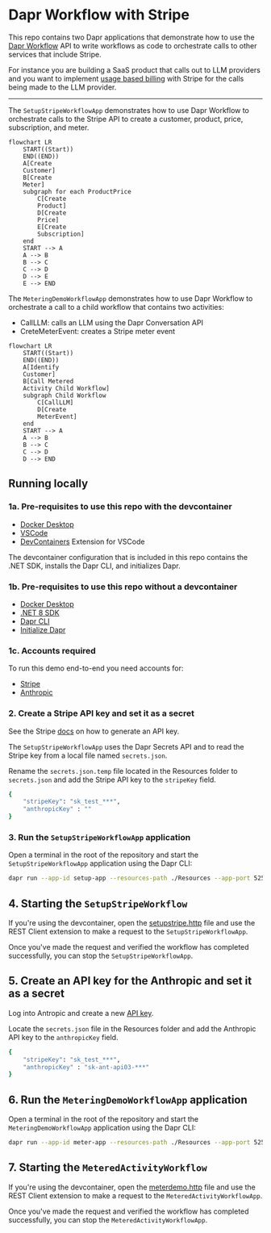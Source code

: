 # Dapr Workflow with Stripe

This repo contains two Dapr applications that demonstrate how to use the [Dapr Workflow](https://docs.dapr.io/developing-applications/building-blocks/workflow/workflow-overview/) API to write workflows as code to orchestrate calls to other services that include Stripe.

For instance you are building a SaaS product that calls out to LLM providers and you want to implement [usage based billing](https://stripe.com/en-nl/billing/usage-based-billing) with Stripe for the calls being made to the LLM provider.

---

The `SetupStripeWorkflowApp` demonstrates how to use Dapr Workflow to orchestrate calls to the Stripe API to create a customer, product, price, subscription, and meter.

```mermaid
flowchart LR
    START((Start))
    END((END))
    A[Create
    Customer]
    B[Create
    Meter]
    subgraph for each ProductPrice
        C[Create
        Product]
        D[Create
        Price]
        E[Create
        Subscription]
    end
    START --> A
    A --> B
    B --> C
    C --> D
    D --> E
    E --> END
```


The `MeteringDemoWorkflowApp` demonstrates how to use Dapr Workflow to orchestrate a call to a child workflow that contains two activities:

- CallLLM: calls an LLM using the Dapr Conversation API
- CreteMeterEvent: creates a Stripe meter event

```mermaid
flowchart LR
    START((Start))
    END((END))
    A[Identify
    Customer]
    B[Call Metered
    Activity Child Workflow]
    subgraph Child Workflow
        C[CallLLM]
        D[Create
        MeterEvent]
    end
    START --> A
    A --> B
    B --> C
    C --> D
    D --> END
```

## Running locally

### 1a. Pre-requisites to use this repo with the devcontainer

- [Docker Desktop](https://www.docker.com/products/docker-desktop)
- [VSCode](https://code.visualstudio.com/)
- [DevContainers](https://marketplace.visualstudio.com/items?itemName=ms-vscode-remote.remote-containers) Extension for VSCode

The devcontainer configuration that is included in this repo contains the .NET SDK, installs the Dapr CLI, and initializes Dapr.

### 1b. Pre-requisites to use this repo without a devcontainer

- [Docker Desktop](https://www.docker.com/products/docker-desktop)
- [.NET 8 SDK](https://dotnet.microsoft.com/download/dotnet/8.0)
- [Dapr CLI](https://docs.dapr.io/getting-started/install-dapr-cli/)
- [Initialize Dapr](https://docs.dapr.io/getting-started/install-dapr-selfhost/)

### 1c. Accounts required

To run this demo end-to-end you need accounts for:
- [Stripe](https://stripe.com/)
- [Anthropic](https://anthropic.com/)

### 2. Create a Stripe API key and set it as a secret

See the Stripe [docs](https://docs.stripe.com/keys) on how to generate an API key.

The `SetupStripeWorkflowApp` uses the Dapr Secrets API and to read the Stripe key from a local file named `secrets.json`.

Rename the `secrets.json.temp` file located in the Resources folder to `secrets.json` and add the Stripe API key to the `stripeKey` field.

```bash
{
    "stripeKey": "sk_test_***",
    "anthropicKey" : ""
}
```

### 3. Run the `SetupStripeWorkflowApp` application

Open a terminal in the root of the repository and start the `SetupStripeWorkflowApp` application using the Dapr CLI:

```bash
dapr run --app-id setup-app --resources-path ./Resources --app-port 5253 --dapr-http-port 3516 -- dotnet run --project ./SetupStripeWorkflowApp/
```

## 4. Starting the `SetupStripeWorkflow`

If you're using the devcontainer, open the [setupstripe.http](setupstripe.http) file and use the REST Client extension to make a request to the `SetupStripeWorkflowApp`.

Once you've made the request and verified the workflow has completed successfully, you can stop the `SetupStripeWorkflowApp`.

## 5. Create an API key for the Anthropic and set it as a secret

Log into Antropic and create a new [API key](https://console.anthropic.com/settings/keys).

Locate the `secrets.json` file in the Resources folder and add the Anthropic API key to the `anthropicKey` field.

```bash
{
    "stripeKey": "sk_test_***",
    "anthropicKey" : "sk-ant-api03-***"
}
```

## 6. Run the `MeteringDemoWorkflowApp` application

Open a terminal in the root of the repository and start the `MeteringDemoWorkflowApp` application using the Dapr CLI:

```bash
dapr run --app-id meter-app --resources-path ./Resources --app-port 5255 --dapr-http-port 3518 -- dotnet run --project ./MeteringDemoWorkflowApp/
```

## 7. Starting the `MeteredActivityWorkflow`

If you're using the devcontainer, open the [meterdemo.http](meterdemo.http) file and use the REST Client extension to make a request to the `MeteredActivityWorkflowApp`.

Once you've made the request and verified the workflow has completed successfully, you can stop the `MeteredActivityWorkflowApp`.